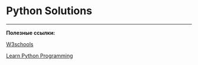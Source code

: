 # Python Solutions
---
**Полезные ссылки:**

[W3schools](https://www.w3schools.com/python)

[Learn Python Programming](https://www.programiz.com/python-programming)
